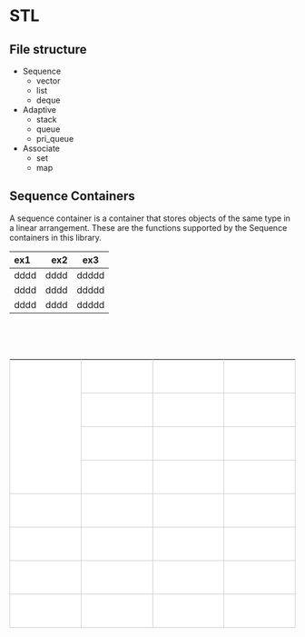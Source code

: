 # STL
 File structure
--------------------------------------
* Sequence
	+ vector
	+ list
	+ deque
* Adaptive
	+ stack
	+ queue
	+ pri_queue
* Associate
	+ set
	+ map
	

Sequence Containers
--------------------------------------
A sequence container is a container that stores objects of the same type in a linear arrangement. These are the functions supported by the Sequence containers in this library.

|ex1|ex2|ex3|
|:---|---:|:---:|
|dddd|dddd|ddddd|
|dddd|dddd|ddddd|
|dddd|dddd|ddddd|

<p></p><p><br></p><p><br></p><table border="0" cellpadding="0" cellspacing="0" style="border:1px solid #cccccc; border-left:0; border-bottom:0;" class="__se_tbl"><tbody>
<tr><td style="border-width: 0px 0px 1px 1px; border-bottom-style: solid; border-left-style: solid; border-bottom-color: rgb(204, 204, 204); border-left-color: rgb(204, 204, 204); border-image: initial; border-top-style: initial; border-top-color: initial; border-right-style: initial; border-right-color: initial; width: 226px; height: 80px; background-color: rgb(255, 255, 255);" class="" colspan="1" rowspan="4"><p>&nbsp;</p></td>
<td style="border-width: 0px 0px 1px 1px; border-bottom-style: solid; border-left-style: solid; border-bottom-color: rgb(204, 204, 204); border-left-color: rgb(204, 204, 204); border-image: initial; border-top-style: initial; border-top-color: initial; border-right-style: initial; border-right-color: initial; width: 226px; height: 20px; background-color: rgb(255, 255, 255);" class=""><p>&nbsp;</p></td>
<td style="border-width: 0px 0px 1px 1px; border-bottom-style: solid; border-left-style: solid; border-bottom-color: rgb(204, 204, 204); border-left-color: rgb(204, 204, 204); border-image: initial; border-top-style: initial; border-top-color: initial; border-right-style: initial; border-right-color: initial; width: 226px; height: 20px; background-color: rgb(255, 255, 255);" class=""><p>&nbsp;</p></td>
<td style="border-width: 0px 0px 1px 1px; border-bottom-style: solid; border-left-style: solid; border-bottom-color: rgb(204, 204, 204); border-left-color: rgb(204, 204, 204); border-image: initial; border-top-style: initial; border-top-color: initial; border-right-style: initial; border-right-color: initial; width: 226px; height: 20px; background-color: rgb(255, 255, 255);" class=""><p>&nbsp;</p></td>
</tr>
<tr>
<td style="border-width: 0px 0px 1px 1px; border-bottom-style: solid; border-left-style: solid; border-bottom-color: rgb(204, 204, 204); border-left-color: rgb(204, 204, 204); border-image: initial; border-top-style: initial; border-top-color: initial; border-right-style: initial; border-right-color: initial; width: 226px; height: 20px; background-color: rgb(255, 255, 255);" class=""><p>&nbsp;</p></td>
<td style="border-width: 0px 0px 1px 1px; border-bottom-style: solid; border-left-style: solid; border-bottom-color: rgb(204, 204, 204); border-left-color: rgb(204, 204, 204); border-image: initial; border-top-style: initial; border-top-color: initial; border-right-style: initial; border-right-color: initial; width: 226px; height: 20px; background-color: rgb(255, 255, 255);" class=""><p>&nbsp;</p></td>
<td style="border-width: 0px 0px 1px 1px; border-bottom-style: solid; border-left-style: solid; border-bottom-color: rgb(204, 204, 204); border-left-color: rgb(204, 204, 204); border-image: initial; border-top-style: initial; border-top-color: initial; border-right-style: initial; border-right-color: initial; width: 226px; height: 20px; background-color: rgb(255, 255, 255);" class=""><p>&nbsp;</p></td>
</tr>
<tr>
<td style="border-width: 0px 0px 1px 1px; border-bottom-style: solid; border-left-style: solid; border-bottom-color: rgb(204, 204, 204); border-left-color: rgb(204, 204, 204); border-image: initial; border-top-style: initial; border-top-color: initial; border-right-style: initial; border-right-color: initial; width: 226px; height: 20px; background-color: rgb(255, 255, 255);" class=""><p>&nbsp;</p></td>
<td style="border-width: 0px 0px 1px 1px; border-bottom-style: solid; border-left-style: solid; border-bottom-color: rgb(204, 204, 204); border-left-color: rgb(204, 204, 204); border-image: initial; border-top-style: initial; border-top-color: initial; border-right-style: initial; border-right-color: initial; width: 226px; height: 20px; background-color: rgb(255, 255, 255);" class=""><p>&nbsp;</p></td>
<td style="border-width: 0px 0px 1px 1px; border-bottom-style: solid; border-left-style: solid; border-bottom-color: rgb(204, 204, 204); border-left-color: rgb(204, 204, 204); border-image: initial; border-top-style: initial; border-top-color: initial; border-right-style: initial; border-right-color: initial; width: 226px; height: 20px; background-color: rgb(255, 255, 255);" class=""><p>&nbsp;</p></td>
</tr>
<tr>
<td style="border-width: 0px 0px 1px 1px; border-bottom-style: solid; border-left-style: solid; border-bottom-color: rgb(204, 204, 204); border-left-color: rgb(204, 204, 204); border-image: initial; border-top-style: initial; border-top-color: initial; border-right-style: initial; border-right-color: initial; width: 226px; height: 20px; background-color: rgb(255, 255, 255);" class=""><p>&nbsp;</p></td>
<td style="border-width: 0px 0px 1px 1px; border-bottom-style: solid; border-left-style: solid; border-bottom-color: rgb(204, 204, 204); border-left-color: rgb(204, 204, 204); border-image: initial; border-top-style: initial; border-top-color: initial; border-right-style: initial; border-right-color: initial; width: 226px; height: 20px; background-color: rgb(255, 255, 255);" class=""><p>&nbsp;</p></td>
<td style="border-width: 0px 0px 1px 1px; border-bottom-style: solid; border-left-style: solid; border-bottom-color: rgb(204, 204, 204); border-left-color: rgb(204, 204, 204); border-image: initial; border-top-style: initial; border-top-color: initial; border-right-style: initial; border-right-color: initial; width: 226px; height: 20px; background-color: rgb(255, 255, 255);" class=""><p>&nbsp;</p></td>
</tr>
<tr><td style="border-width: 0px 0px 1px 1px; border-bottom-style: solid; border-left-style: solid; border-bottom-color: rgb(204, 204, 204); border-left-color: rgb(204, 204, 204); border-image: initial; border-top-style: initial; border-top-color: initial; border-right-style: initial; border-right-color: initial; background-color: rgb(255, 255, 255);" class="" colspan="1" rowspan="1"><p>&nbsp;</p></td><td style="border-width: 0px 0px 1px 1px; border-bottom-style: solid; border-left-style: solid; border-bottom-color: rgb(204, 204, 204); border-left-color: rgb(204, 204, 204); border-image: initial; border-top-style: initial; border-top-color: initial; border-right-style: initial; border-right-color: initial; background-color: rgb(255, 255, 255);" class="" rowspan="1" colspan="1"><p>&nbsp;</p></td><td style="border-width: 0px 0px 1px 1px; border-bottom-style: solid; border-left-style: solid; border-bottom-color: rgb(204, 204, 204); border-left-color: rgb(204, 204, 204); border-image: initial; border-top-style: initial; border-top-color: initial; border-right-style: initial; border-right-color: initial; background-color: rgb(255, 255, 255);" class="" rowspan="1" colspan="1"><p>&nbsp;</p></td><td style="border-width: 0px 0px 1px 1px; border-bottom-style: solid; border-left-style: solid; border-bottom-color: rgb(204, 204, 204); border-left-color: rgb(204, 204, 204); border-image: initial; border-top-style: initial; border-top-color: initial; border-right-style: initial; border-right-color: initial; background-color: rgb(255, 255, 255);" class="" rowspan="1" colspan="1"><p>&nbsp;</p></td></tr><tr><td style="border-width: 0px 0px 1px 1px; border-bottom-style: solid; border-left-style: solid; border-bottom-color: rgb(204, 204, 204); border-left-color: rgb(204, 204, 204); border-image: initial; border-top-style: initial; border-top-color: initial; border-right-style: initial; border-right-color: initial; background-color: rgb(255, 255, 255);" class="" colspan="1" rowspan="1"><p>&nbsp;</p></td><td style="border-width: 0px 0px 1px 1px; border-bottom-style: solid; border-left-style: solid; border-bottom-color: rgb(204, 204, 204); border-left-color: rgb(204, 204, 204); border-image: initial; border-top-style: initial; border-top-color: initial; border-right-style: initial; border-right-color: initial; background-color: rgb(255, 255, 255);" class="" rowspan="1" colspan="1"><p>&nbsp;</p></td><td style="border-width: 0px 0px 1px 1px; border-bottom-style: solid; border-left-style: solid; border-bottom-color: rgb(204, 204, 204); border-left-color: rgb(204, 204, 204); border-image: initial; border-top-style: initial; border-top-color: initial; border-right-style: initial; border-right-color: initial; background-color: rgb(255, 255, 255);" class="" rowspan="1" colspan="1"><p>&nbsp;</p></td><td style="border-width: 0px 0px 1px 1px; border-bottom-style: solid; border-left-style: solid; border-bottom-color: rgb(204, 204, 204); border-left-color: rgb(204, 204, 204); border-image: initial; border-top-style: initial; border-top-color: initial; border-right-style: initial; border-right-color: initial; background-color: rgb(255, 255, 255);" class="" rowspan="1" colspan="1"><p>&nbsp;</p></td></tr><tr><td style="border-width: 0px 0px 1px 1px; border-bottom-style: solid; border-left-style: solid; border-bottom-color: rgb(204, 204, 204); border-left-color: rgb(204, 204, 204); border-image: initial; border-top-style: initial; border-top-color: initial; border-right-style: initial; border-right-color: initial; background-color: rgb(255, 255, 255);" class="" colspan="1" rowspan="1"><p>&nbsp;</p></td><td style="border-width: 0px 0px 1px 1px; border-bottom-style: solid; border-left-style: solid; border-bottom-color: rgb(204, 204, 204); border-left-color: rgb(204, 204, 204); border-image: initial; border-top-style: initial; border-top-color: initial; border-right-style: initial; border-right-color: initial; background-color: rgb(255, 255, 255);" class="" rowspan="1" colspan="1"><p>&nbsp;</p></td><td style="border-width: 0px 0px 1px 1px; border-bottom-style: solid; border-left-style: solid; border-bottom-color: rgb(204, 204, 204); border-left-color: rgb(204, 204, 204); border-image: initial; border-top-style: initial; border-top-color: initial; border-right-style: initial; border-right-color: initial; background-color: rgb(255, 255, 255);" class="" rowspan="1" colspan="1"><p>&nbsp;</p></td><td style="border-width: 0px 0px 1px 1px; border-bottom-style: solid; border-left-style: solid; border-bottom-color: rgb(204, 204, 204); border-left-color: rgb(204, 204, 204); border-image: initial; border-top-style: initial; border-top-color: initial; border-right-style: initial; border-right-color: initial; background-color: rgb(255, 255, 255);" class="" rowspan="1" colspan="1"><p>&nbsp;</p></td></tr><tr><td style="border-width: 0px 0px 1px 1px; border-bottom-style: solid; border-left-style: solid; border-bottom-color: rgb(204, 204, 204); border-left-color: rgb(204, 204, 204); border-image: initial; border-top-style: initial; border-top-color: initial; border-right-style: initial; border-right-color: initial; background-color: rgb(255, 255, 255);" class="" colspan="1" rowspan="1"><p>&nbsp;</p></td><td style="border-width: 0px 0px 1px 1px; border-bottom-style: solid; border-left-style: solid; border-bottom-color: rgb(204, 204, 204); border-left-color: rgb(204, 204, 204); border-image: initial; border-top-style: initial; border-top-color: initial; border-right-style: initial; border-right-color: initial; background-color: rgb(255, 255, 255);" class="" rowspan="1" colspan="1"><p>&nbsp;</p></td><td style="border-width: 0px 0px 1px 1px; border-bottom-style: solid; border-left-style: solid; border-bottom-color: rgb(204, 204, 204); border-left-color: rgb(204, 204, 204); border-image: initial; border-top-style: initial; border-top-color: initial; border-right-style: initial; border-right-color: initial; background-color: rgb(255, 255, 255);" class="" rowspan="1" colspan="1"><p>&nbsp;</p></td><td style="border-width: 0px 0px 1px 1px; border-bottom-style: solid; border-left-style: solid; border-bottom-color: rgb(204, 204, 204); border-left-color: rgb(204, 204, 204); border-image: initial; border-top-style: initial; border-top-color: initial; border-right-style: initial; border-right-color: initial; background-color: rgb(255, 255, 255);" class="" rowspan="1" colspan="1"><p>&nbsp;</p></td></tr></tbody>
</table>


 

 

 

 

 

 

 

 

 

 

 

 

 

 

 

 

 

 

 

 

 

 

 

 

 

 

 

 

 

